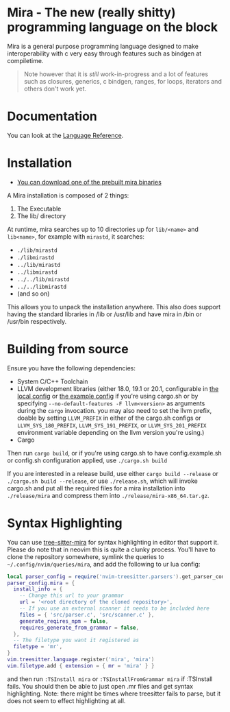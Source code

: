 # Mira - The new (really shitty) programming language on the block

Mira is a general purpose programming language designed to make interoperability with c very easy through features such as bindgen at compiletime.

> Note however that it is *still* work-in-progress and a lot of features such as closures, generics, c bindgen, ranges, for loops, iterators and others don't work yet.

# Documentation

You can look at the [Language Reference](./langref.md).

# Installation

- [You can download one of the prebuilt mira binaries](https://github.com/fishingHacks/mira/releases)

A Mira installation is composed of 2 things:

1. The Executable
2. The lib/ directory

At runtime, mira searches up to 10 directories up for `lib/<name>` and `lib<name>`, for example with `mirastd`, it searches:

- `./lib/mirastd`
- `./libmirastd`
- `../lib/mirastd`
- `../libmirastd`
- `../../lib/mirastd`
- `../../libmirastd`
- (and so on)

This allows you to unpack the installation anywhere. This also does support having the standard libraries in /lib or /usr/lib and have mira in /bin or /usr/bin respectively.

# Building from source

Ensure you have the following dependencies:

- System C/C++ Toolchain
- LLVM development libraries (either 18.0, 19.1 or 20.1, configurable in [the local config](./config.sh) or [the example config](./config.example.sh) if you're using cargo.sh or by specifying `--no-default-features -F llvm<version>` as arguments during the `cargo` invocation. you may also need to set the llvm prefix, doable by setting `LLVM_PREFIX` in either of the cargo.sh configs or `LLVM_SYS_180_PREFIX`, `LLVM_SYS_191_PREFIX`, or `LLVM_SYS_201_PREFIX` environment variable depending on the llvm version you're using.)
- Cargo

Then run `cargo build`, or if you're using cargo.sh to have config.example.sh or config.sh configuration applied, use `./cargo.sh build`

If you are interested in a release build, use either `cargo build --release` or `./cargo.sh build --release`, or use `./release.sh`, which will invoke cargo.sh and put all the required files for a mira installation into `./release/mira` and compress them into `./release/mira-x86_64.tar.gz`.

# Syntax Highlighting

You can use [tree-sitter-mira](htps://github.com/fishinghacks/tree-sitter-mira) for syntax highlighting in editor that support it. Please do note that in neovim this is quite a clunky process. You'll have to clone the repository somewhere, symlink the queries to `~/.config/nvim/queries/mira`, and add the following to ur lua config:

```lua
local parser_config = require('nvim-treesitter.parsers').get_parser_configs()
parser_config.mira = {
  install_info = {
    -- Change this url to your grammar
    url = '<root directory of the cloned repository>',
    -- If you use an external scanner it needs to be included here
    files = { 'src/parser.c', 'src/scanner.c' },
    generate_reqires_npm = false,
    requires_generate_from_grammar = false,
  },
  -- The filetype you want it registered as
  filetype = 'mr',
}
vim.treesitter.language.register('mira', 'mira')
vim.filetype.add { extension = { mr = 'mira' } }
```

and then run `:TSInstall mira` or `:TSInstallFromGrammar mira` if :TSInstall fails. You should then be able to just open .mr files and get syntax highlighting.
Note: there might be times where treesitter fails to parse, but it does not seem to effect highlighting at all.
